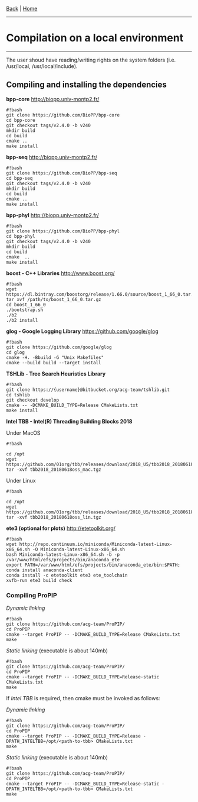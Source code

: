 [Back](./Index.md) | [Home](https://github.com/acg-team/ProPIP/wiki/ProPIP:-Progressive-Multiple-Sequence-Alignment-with-Poisson-Indel-Process.md)

---
# Compilation on a local environment
---

The user shoud have reading/writing rights on the system folders (i.e. /usr/local, /usr/local/include).


## Compiling and installing the dependencies


**bpp-core** http://biopp.univ-montp2.fr/

```
#!bash
git clone https://github.com/BioPP/bpp-core
cd bpp-core
git checkout tags/v2.4.0 -b v240
mkdir build
cd build
cmake ..
make install
```

**bpp-seq** http://biopp.univ-montp2.fr/

```
#!bash
git clone https://github.com/BioPP/bpp-seq
cd bpp-seq
git checkout tags/v2.4.0 -b v240
mkdir build
cd build
cmake ..
make install
```

**bpp-phyl**  http://biopp.univ-montp2.fr/

```
#!bash
git clone https://github.com/BioPP/bpp-phyl
cd bpp-phyl
git checkout tags/v2.4.0 -b v240
mkdir build
cd build
cmake  ..
make install
```

**boost - C++ Libraries** http://www.boost.org/

```
#!bash
wget https://dl.bintray.com/boostorg/release/1.66.0/source/boost_1_66_0.tar.gz
tar xvf /path/to/boost_1_66_0.tar.gz
cd boost_1_66_0
./bootstrap.sh
./b2
./b2 install
```

**glog - Google Logging Library** https://github.com/google/glog

```
#!bash
git clone https://github.com/google/glog
cd glog
cmake -H. -Bbuild -G "Unix Makefiles"
cmake --build build --target install

```


**TSHLib - Tree Search Heuristics Library**

```
#!bash
git clone https://{username}@bitbucket.org/acg-team/tshlib.git
cd tshlib
git checkout develop
cmake -- -DCMAKE_BUILD_TYPE=Release CMakeLists.txt
make install
```


**Intel TBB - Intel(R) Threading Building Blocks 2018**

Under MacOS

```
#!bash

cd /opt
wget https://github.com/01org/tbb/releases/download/2018_U5/tbb2018_20180618oss_mac.tgz
tar -xvf tbb2018_20180618oss_mac.tgz
```

Under Linux

```
#!bash

cd /opt
wget https://github.com/01org/tbb/releases/download/2018_U5/tbb2018_20180618oss_lin.tgz
tar -xvf tbb2018_20180618oss_lin.tgz
```

**ete3  (optional for plots)** http://etetoolkit.org/

```
#!bash
wget http://repo.continuum.io/miniconda/Miniconda-latest-Linux-x86_64.sh -O Miniconda-latest-Linux-x86_64.sh
bash Miniconda-latest-Linux-x86_64.sh -b -p /var/www/html/efs/projects/bin/anaconda_ete
export PATH=/var/www/html/efs/projects/bin/anaconda_ete/bin:$PATH;
conda install anaconda-client
conda install -c etetoolkit ete3 ete_toolchain
xvfb-run ete3 build check
```

### Compiling ProPIP


*Dynamic linking*
```
#!bash
git clone https://github.com/acg-team/ProPIP/
cd ProPIP
cmake --target ProPIP -- -DCMAKE_BUILD_TYPE=Release CMakeLists.txt
make
```

*Static linking* (executable is about 140mb)
```
#!bash
git clone https://github.com/acg-team/ProPIP/
cd ProPIP
cmake --target ProPIP -- -DCMAKE_BUILD_TYPE=Release-static CMakeLists.txt
make
```


If *Intel TBB* is required, then cmake must be invoked as follows:

*Dynamic linking*
```
#!bash
git clone https://github.com/acg-team/ProPIP/
cd ProPIP
cmake --target ProPIP -- -DCMAKE_BUILD_TYPE=Release -DPATH_INTELTBB=/opt/<path-to-tbb> CMakeLists.txt
make
```

*Static linking* (executable is about 140mb)
```
#!bash
git clone https://github.com/acg-team/ProPIP/
cd ProPIP
cmake --target ProPIP -- -DCMAKE_BUILD_TYPE=Release-static -DPATH_INTELTBB=/opt/<path-to-tbb> CMakeLists.txt
make
```
